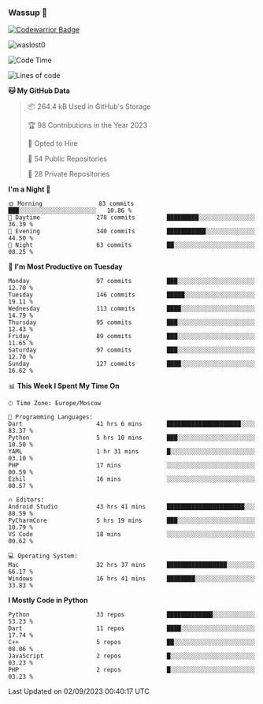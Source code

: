 ### Wassup 👋

[![Codewarrior Badge](https://www.codewars.com/users/waslost/badges/small)](https://www.codewars.com/users/waslost)

<p align="left"> <img src="https://komarev.com/ghpvc/?username=waslost0" alt="waslost0" /></p>

<!--START_SECTION:waka-->
![Code Time](http://img.shields.io/badge/Code%20Time-2%2C984%20hrs%208%20mins-blue)

![Lines of code](https://img.shields.io/badge/From%20Hello%20World%20I%27ve%20Written-1.4%20million%20lines%20of%20code-blue)

**🐱 My GitHub Data** 

> 📦 264.4 kB Used in GitHub's Storage 
 > 
> 🏆 98 Contributions in the Year 2023
 > 
> 💼 Opted to Hire
 > 
> 📜 54 Public Repositories 
 > 
> 🔑 28 Private Repositories 
 > 
**I'm a Night 🦉** 

```text
🌞 Morning                83 commits          ███░░░░░░░░░░░░░░░░░░░░░░   10.86 % 
🌆 Daytime                278 commits         █████████░░░░░░░░░░░░░░░░   36.39 % 
🌃 Evening                340 commits         ███████████░░░░░░░░░░░░░░   44.50 % 
🌙 Night                  63 commits          ██░░░░░░░░░░░░░░░░░░░░░░░   08.25 % 
```
📅 **I'm Most Productive on Tuesday** 

```text
Monday                   97 commits          ███░░░░░░░░░░░░░░░░░░░░░░   12.70 % 
Tuesday                  146 commits         █████░░░░░░░░░░░░░░░░░░░░   19.11 % 
Wednesday                113 commits         ████░░░░░░░░░░░░░░░░░░░░░   14.79 % 
Thursday                 95 commits          ███░░░░░░░░░░░░░░░░░░░░░░   12.43 % 
Friday                   89 commits          ███░░░░░░░░░░░░░░░░░░░░░░   11.65 % 
Saturday                 97 commits          ███░░░░░░░░░░░░░░░░░░░░░░   12.70 % 
Sunday                   127 commits         ████░░░░░░░░░░░░░░░░░░░░░   16.62 % 
```


📊 **This Week I Spent My Time On** 

```text
🕑︎ Time Zone: Europe/Moscow

💬 Programming Languages: 
Dart                     41 hrs 6 mins       █████████████████████░░░░   83.37 % 
Python                   5 hrs 10 mins       ███░░░░░░░░░░░░░░░░░░░░░░   10.50 % 
YAML                     1 hr 31 mins        █░░░░░░░░░░░░░░░░░░░░░░░░   03.10 % 
PHP                      17 mins             ░░░░░░░░░░░░░░░░░░░░░░░░░   00.59 % 
Ezhil                    16 mins             ░░░░░░░░░░░░░░░░░░░░░░░░░   00.57 % 

🔥 Editors: 
Android Studio           43 hrs 41 mins      ██████████████████████░░░   88.59 % 
PyCharmCore              5 hrs 19 mins       ███░░░░░░░░░░░░░░░░░░░░░░   10.79 % 
VS Code                  18 mins             ░░░░░░░░░░░░░░░░░░░░░░░░░   00.62 % 

💻 Operating System: 
Mac                      32 hrs 37 mins      █████████████████░░░░░░░░   66.17 % 
Windows                  16 hrs 41 mins      ████████░░░░░░░░░░░░░░░░░   33.83 % 
```

**I Mostly Code in Python** 

```text
Python                   33 repos            █████████████░░░░░░░░░░░░   53.23 % 
Dart                     11 repos            ████░░░░░░░░░░░░░░░░░░░░░   17.74 % 
C++                      5 repos             ██░░░░░░░░░░░░░░░░░░░░░░░   08.06 % 
JavaScript               2 repos             █░░░░░░░░░░░░░░░░░░░░░░░░   03.23 % 
PHP                      2 repos             █░░░░░░░░░░░░░░░░░░░░░░░░   03.23 % 
```




 Last Updated on 02/09/2023 00:40:17 UTC
<!--END_SECTION:waka-->

